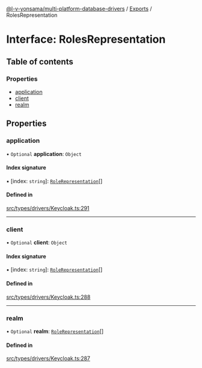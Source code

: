 [@l-v-yonsama/multi-platform-database-drivers](../README.md) / [Exports](../modules.md) / RolesRepresentation

# Interface: RolesRepresentation

## Table of contents

### Properties

- [application](RolesRepresentation.md#application)
- [client](RolesRepresentation.md#client)
- [realm](RolesRepresentation.md#realm)

## Properties

### application

• `Optional` **application**: `Object`

#### Index signature

▪ [index: `string`]: [`RoleRepresentation`](RoleRepresentation.md)[]

#### Defined in

[src/types/drivers/Keycloak.ts:291](https://github.com/l-v-yonsama/db-drivers/blob/6a1707e/src/types/drivers/Keycloak.ts#L291)

___

### client

• `Optional` **client**: `Object`

#### Index signature

▪ [index: `string`]: [`RoleRepresentation`](RoleRepresentation.md)[]

#### Defined in

[src/types/drivers/Keycloak.ts:288](https://github.com/l-v-yonsama/db-drivers/blob/6a1707e/src/types/drivers/Keycloak.ts#L288)

___

### realm

• `Optional` **realm**: [`RoleRepresentation`](RoleRepresentation.md)[]

#### Defined in

[src/types/drivers/Keycloak.ts:287](https://github.com/l-v-yonsama/db-drivers/blob/6a1707e/src/types/drivers/Keycloak.ts#L287)
